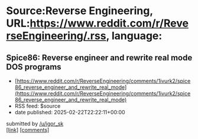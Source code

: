# Source:Reverse Engineering, URL:https://www.reddit.com/r/ReverseEngineering/.rss, language:

## Spice86: Reverse engineer and rewrite real mode DOS programs
 - [https://www.reddit.com/r/ReverseEngineering/comments/1ivurk2/spice86_reverse_engineer_and_rewrite_real_mode](https://www.reddit.com/r/ReverseEngineering/comments/1ivurk2/spice86_reverse_engineer_and_rewrite_real_mode)
 - RSS feed: $source
 - date published: 2025-02-22T22:22:11+00:00

&#32; submitted by &#32; <a href="https://www.reddit.com/user/igor_sk"> /u/igor_sk </a> <br/> <span><a href="https://github.com/OpenRakis/Spice86">[link]</a></span> &#32; <span><a href="https://www.reddit.com/r/ReverseEngineering/comments/1ivurk2/spice86_reverse_engineer_and_rewrite_real_mode/">[comments]</a></span>

